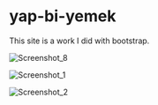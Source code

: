 # yap-bi-yemek
This site is a work I did with bootstrap.

![Screenshot_8](https://user-images.githubusercontent.com/84645404/233727602-aebf6f5c-0988-49fc-9522-b0d51d4d2809.png)

![Screenshot_1](https://user-images.githubusercontent.com/84645404/233726552-36197235-d851-40e7-8854-5042e90d3c0f.png)

![Screenshot_2](https://user-images.githubusercontent.com/84645404/233727104-cfc44eb4-d679-4e92-a957-184380a54250.png)

